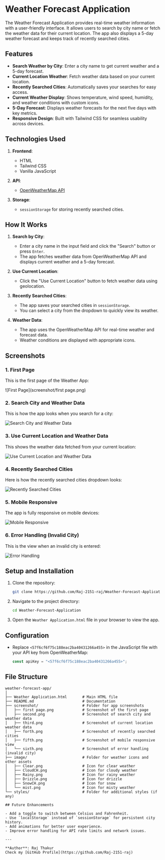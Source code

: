 # Weather Forecast Application

The Weather Forecast Application provides real-time weather information with a user-friendly interface. It allows users to search by city name or fetch the weather data for their current location. The app also displays a 5-day weather forecast and keeps track of recently searched cities.

## Features

- **Search Weather by City**: Enter a city name to get current weather and a 5-day forecast.
- **Current Location Weather**: Fetch weather data based on your current location.
- **Recently Searched Cities**: Automatically saves your searches for easy access.
- **Current Weather Display**: Shows temperature, wind speed, humidity, and weather conditions with custom icons.
- **5-Day Forecast**: Displays weather forecasts for the next five days with key metrics.
- **Responsive Design**: Built with Tailwind CSS for seamless usability across devices.

## Technologies Used

1. **Frontend**:
   - HTML
   - Tailwind CSS
   - Vanilla JavaScript

2. **API**:
   - [OpenWeatherMap API](https://openweathermap.org/api)

3. **Storage**:
   - `sessionStorage` for storing recently searched cities.

## How It Works

1. **Search by City**:
   - Enter a city name in the input field and click the "Search" button or press `Enter`.
   - The app fetches weather data from OpenWeatherMap API and displays current weather and a 5-day forecast.

2. **Use Current Location**:
   - Click the "Use Current Location" button to fetch weather data using geolocation.

3. **Recently Searched Cities**:
   - The app saves your searched cities in `sessionStorage`.
   - You can select a city from the dropdown to quickly view its weather.

4. **Weather Data**:
   - The app uses the OpenWeatherMap API for real-time weather and forecast data.
   - Weather conditions are displayed with appropriate icons.

## Screenshots

### 1. First Page
This is the first page of the Weather App:

![First Page](screenshot/first page.png)

### 2. Search City and Weather Data
This is how the app looks when you search for a city:

![Search City and Weather Data](screenshot/second.png)

### 3. Use Current Location and Weather Data
This shows the weather data fetched from your current location:

![Use Current Location and Weather Data](screenshot/third.png)

### 4. Recently Searched Cities
Here is how the recently searched cities dropdown looks:

![Recently Searched Cities](screenshot/forth.png)

### 5. Mobile Responsive
The app is fully responsive on mobile devices:

![Mobile Responsive](screenshot/fifth.png)

### 6. Error Handling (Invalid City)
This is the view when an invalid city is entered:

![Error Handling](screenshot/sixth.png)

## Setup and Installation

1. Clone the repository:
   ```bash
   git clone https://github.com/Raj-2151-raj/Weather-Forecast-Application
   ```

2. Navigate to the project directory:
   ```bash
   cd Weather-Forecast-Application
   ```

3. Open the `Weather Application.html` file in your browser to view the app.

## Configuration

- Replace `<57f6cf6f75c188eac2ba40431266a455>` in the JavaScript file with your API key from OpenWeatherMap:
  ```javascript
  const apiKey = "<57f6cf6f75c188eac2ba40431266a455>";
  ```

## File Structure

```plaintext
weather-forecast-app/
│
├── Weather Application.html       # Main HTML file
├── README.md                      # Documentation
├── screenshot/                    # Folder for app screenshots
│   ├── first page.png             # Screenshot of the first page
│   ├── second.png                 # Screenshot of search city and weather data
│   ├── third.png                  # Screenshot of current location weather data
│   ├── forth.png                  # Screenshot of recently searched cities
│   ├── fifth.png                  # Screenshot of mobile responsive view
│   └── sixth.png                  # Screenshot of error handling (invalid city)
├── image/                         # Folder for weather icons and other assets
│   ├── Clear.png                  # Icon for clear weather
│   ├── CloudCH.png                # Icon for cloudy weather
│   ├── Rainy.png                  # Icon for rainy weather
│   ├── Drizzle.png                # Icon for drizzle
│   ├── SnowCH.png                 # Icon for snow
│   └── mist.png                   # Icon for misty weather
└── styles/                        # Folder for additional styles (if any)

## Future Enhancements

- Add a toggle to switch between Celsius and Fahrenheit.
- Use `localStorage` instead of `sessionStorage` for persistent city history.
- Add animations for better user experience.
- Improve error handling for API rate limits and network issues.

---

**Author**: Raj Thakur
Check my [GitHub Profile](https://github.com/Raj-2151-raj)